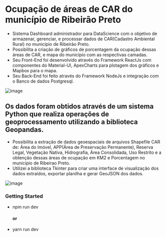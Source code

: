 # Ocupação de áreas de CAR do município de Ribeirão Preto
- Sistema Dashboard administrador para DataScience com o objetivo de armazenar, gerenciar, e processar dados de CAR(Cadastro Ambiental Rural) no município de Ribeirão Preto.
- Possibilita a criação de gráficos de porcentagem da ocupação dessas áreas de CAR, e mapa do município com as respectivas camadas.
- Seu Front-End foi desenvolvido através do Framework ReactJs com
componentes do Material-UI, ApexCharts para plotagem dos gráficos e
Mapbox para o mapa.
- Seu Back-End foi feito através do Framework
NodeJs e integração com o Banco de dados Postgresql.

![image](https://user-images.githubusercontent.com/40330135/135625923-920a8c38-ad0b-48a0-a924-a12834dbcb3b.png)

## Os dados foram obtidos através de um sistema Python que realiza operações de geoprocessamento utilizando a biblioteca Geopandas.
- Possibilita a extração de dados geoespaciais de arquivos Shapefile CAR de: Área do Imóvel, APP(Área de Preservação Permanente), Reserva Legal, Vegetação Nativa, Hidrografia, Área Consolidada, Uso Restrito e a obtenção dessas áreas de ocupação em KM2 e Porcentagem no município de Ribeirao Preto.
- Utilizei a biblioteca Tkinter para criar uma interface de visualização dos dados extraídos, exportar planilha e gerar GeoJSON dos dados.

![image](https://user-images.githubusercontent.com/40330135/135640869-3c46561d-90f4-4d3c-92fd-a03a61bb9d3a.png)



### Getting Started
- npm run dev
     ####     or
- yarn run dev
